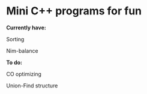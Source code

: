 # Mini C++ programs for fun

**Currently have:**

Sorting

Nim-balance

**To do:**

CO optimizing

Union-Find structure
